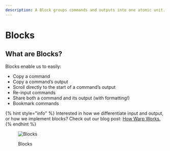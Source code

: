```yaml
---
description: A Block groups commands and outputs into one atomic unit.
---
```


# Blocks

## What are Blocks?

Blocks enable us to easily:

* Copy a command
* Copy a command’s output
* Scroll directly to the start of a command’s output
* Re-input commands
* Share both a command and its output (with formatting!)
* Bookmark commands

{% hint style="info" %}
Interested in how we differentiate input and output, or how we implement blocks? Check out our blog post: [How Warp Works.](https://blog.warp.dev/how-warp-works/#implementing-blocks)
{% endhint %}

<figure><img src="https://2297236823-files.gitbook.io/~/files/v0/b/gitbook-x-prod.appspot.com/o/spaces%2F-MbqIgTw17KQvq_DQuRr%2Fuploads%2Fgit-blob-73638f28d0aa8f14c15f117ebd4864640af48f5c%2F1_annotated_blocks_v2%20(1).png?alt=media" alt="Blocks"><figcaption><p>Blocks</p></figcaption></figure>